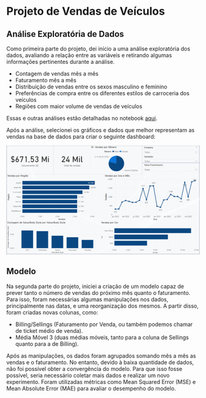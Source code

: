 # Projeto de Vendas de Veículos

## Análise Exploratória de Dados

Como primeira parte do projeto, dei início a uma análise exploratória dos dados, avaliando a relação entre as variáveis e retirando algumas informações pertinentes durante a análise.

- Contagem de vendas mês a mês
- Faturamento mês a mês
- Distribuição de vendas entre os sexos masculino e feminino
- Preferências de compra entre os diferentes estilos de carroceria dos veículos
- Regiões com maior volume de vendas de veículos

Essas e outras análises estão detalhadas no notebook [aqui](https://github.com/A1b3rt0M3rcad0/car_sales_project/blob/main/notebooks/eda.ipynb).

Após a análise, selecionei os gráficos e dados que melhor representam as vendas na base de dados para criar o seguinte dashboard:

![Dashboard](https://raw.githubusercontent.com/A1b3rt0M3rcad0/car_sales_project/main/images/dashboard.png)

## Modelo

Na segunda parte do projeto, iniciei a criação de um modelo capaz de prever tanto o número de vendas do próximo mês quanto o faturamento. Para isso, foram necessárias algumas manipulações nos dados, principalmente nas datas, e uma reorganização dos mesmos. A partir disso, foram criadas novas colunas, como:

- Billing/Sellings (Faturamento por Venda, ou também podemos chamar de ticket médio de venda).
- Média Móvel 3 (duas médias móveis, tanto para a coluna de Sellings quanto para a de Billing).

Após as manipulações, os dados foram agrupados somando mês a mês as vendas e o faturamento. No entanto, devido à baixa quantidade de dados, não foi possível obter a convergência do modelo. Para que isso fosse possível, seria necessário coletar mais dados e realizar um novo experimento. Foram utilizadas métricas como Mean Squared Error (MSE) e Mean Absolute Error (MAE) para avaliar o desempenho do modelo. 
